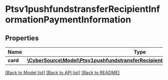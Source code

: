 # Ptsv1pushfundstransferRecipientInformationPaymentInformation

## Properties
Name | Type | Description | Notes
------------ | ------------- | ------------- | -------------
**card** | [**\CyberSource\Model\Ptsv1pushfundstransferRecipientInformationPaymentInformationCard**](Ptsv1pushfundstransferRecipientInformationPaymentInformationCard.md) |  | [optional] 

[[Back to Model list]](../README.md#documentation-for-models) [[Back to API list]](../README.md#documentation-for-api-endpoints) [[Back to README]](../README.md)


